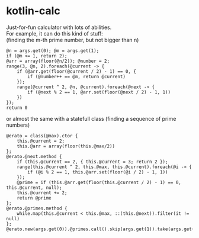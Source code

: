 # kotlin-calc

Just-for-fun calculator with lots of abilities.  
For example, it can do this kind of stuff:  
(finding the m-th prime number, but not bigger than n)  

```
@n = args.get(0); @m = args.get(1);
if (@m <= 1, return 2);
@arr = array(floor(@n/2)); @number = 2;
range(3, @n, 2).foreach(@current -> {
	if (@arr.get(floor(@current / 2) - 1) == 0, {
		if (@number++ == @m, return @current)
	});
	range(@current ^ 2, @n, @current).foreach(@next -> {
		if (@next % 2 == 1, @arr.set(floor(@next / 2) - 1, 1))
	})
});
return 0
```

or almost the same with a statefull class (finding a sequence of prime numbers)

```
@erato = class(@max).ctor {
	this.@current = 2;
	this.@arr = array(floor(this.@max/2))
};
@erato.@next.method {
	if (this.@current == 2, { this.@current = 3; return 2 });
    range(this.@current ^ 2, this.@max, this.@current).foreach(@i -> {
		if (@i % 2 == 1, this.@arr.set(floor(@i / 2) - 1, 1))
	});
	@prime = if (this.@arr.get(floor(this.@current / 2) - 1) == 0, this.@current, null);
	this.@current += 2;
	return @prime
};
@erato.@primes.method {
	while.map(this.@current < this.@max, ::(this.@next)).filter(it != null)
};
@erato.new(args.get(0)).@primes.call().skip(args.get(1)).take(args.get(2))
```
